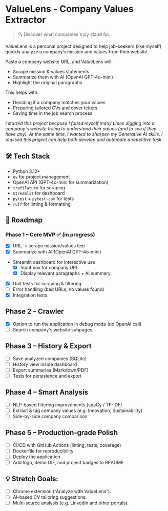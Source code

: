 # ValueLens - Company Values Extractor

> 🔍 Discover what companies truly stand for. 

ValueLens is a personal project designed to help job-seekers (like myself) quickly analyze a company’s mission and
values from their website.

Paste a company website URL, and ValueLens will:

* Scrape mission & values statements
* Summarize them with AI (OpenAI GPT-4o-mini)
* Highlight the original paragraphs

This helps with:

* Deciding if a company matches your values
* Preparing tailored CVs and cover letters
* Saving time in the job search process

*I started this project because I found myself many times digging into a company's website trying to understand their
values (and to see if they have any). At the same time, I wanted to sharpen my Generative AI skills.
I realised this project can help both develop and automate a repetitive task.*

## 🛠 Tech Stack

* Python 3.12+
* `uv` for project management 
* OpenAI API (GPT-4o-mini for summarization)
* `trafilatura` for scraping
* `Streamlit` for dashboard
* `pytest` + `pytest-cov` for tests
* `ruff` for linting & formatting

## 🚀 Roadmap

### Phase 1 – Core MVP ✅ (in progress)

* [x] URL → scrape mission/values text
* [x] Summarize with AI (OpenAI GPT-4o-mini)
* Streamlit dashboard for interactive use
    * [x] Input box for company URL
    * [x] Display relevant paragraphs + AI summary
* [x] Unit tests for scraping & filtering
* [ ] Error handling (bad URLs, no values found)
* [x] Integration tests

## Phase 2 – Crawler
* [x] Option to run the application in debug mode (no OpenAI call)
* [ ] Search company's website subpages

## Phase 3 – History & Export

* [ ] Save analyzed companies (SQLite)
* [ ] History view inside dashboard
* [ ] Export summaries (Markdown/PDF)
* [ ] Tests for persistence and export

## Phase 4 – Smart Analysis

* [ ] NLP-based filtering improvements (spaCy / TF-IDF)
* [ ] Extract & tag company values (e.g. Innovation, Sustainability)
* [ ] Side-by-side company comparison

## Phase 5 – Production-grade Polish

* [ ] CI/CD with GitHub Actions (linting, tests, coverage)
* [ ] Dockerfile for reproducibility
* [ ] Deploy the application
* [ ] Add logo, demo GIF, and project badges to README

## 💡 Stretch Goals:

* [ ] Chrome extension (“Analyze with ValueLens”).
* [ ] AI-based CV tailoring suggestions.
* [ ] Multi-source analysis (e.g. LinkedIn and other portals).
